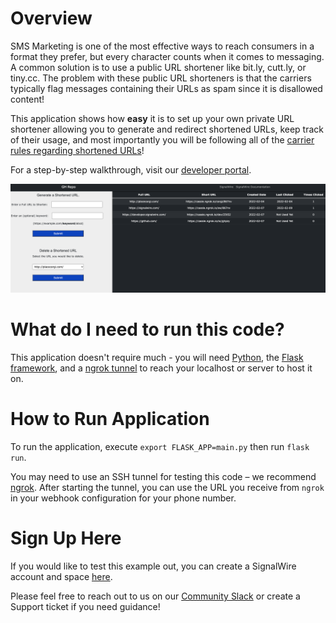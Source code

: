 # Overview 
SMS Marketing is one of the most effective ways to reach consumers in a format they prefer, but every character counts when it comes to messaging. A common solution is to use a public URL shortener like bit.ly, cutt.ly, or tiny.cc. The problem with these public URL shorteners is that the carriers typically flag messages containing their URLs as spam since it is disallowed content!

This application shows how **easy** it is to set up your own private URL shortener allowing you to generate and redirect shortened URLs, keep track of their usage, and most importantly you will be following all of the [carrier rules regarding shortened URLs](https://developer.signalwire.com/apis/docs/sms-best-practices-how-to-ensure-message-delivery#shortened-urls)! 

For a step-by-step walkthrough, visit our [developer portal](https://developer.signalwire.com/guides/how-to-build-a-private-url-shortener/).

![Finished Product](finished_product.png)

# What do I need to run this code?

This application doesn't require much - you will need [Python](https://www.python.org/), the [Flask framework](https://www.tutorialspoint.com/python_web_development_libraries/python_web_development_libraries_flask_framework.htm), and a [ngrok tunnel](https://developer.signalwire.com/apis/docs/how-to-test-webhooks-with-ngrok) to reach your localhost or server to host it on. 

# How to Run Application 

To run the application, execute `export FLASK_APP=main.py` then run `flask run`.

You may need to use an SSH tunnel for testing this code – we recommend [ngrok](https://ngrok.com/). After starting the tunnel, you can use the URL you receive from `ngrok` in your webhook configuration for your phone number.


# Sign Up Here

If you would like to test this example out, you can create a SignalWire account and space [here](https://m.signalwire.com/signups/new?s=1).

Please feel free to reach out to us on our [Community Slack](https://signalwire.community/) or create a Support ticket if you need guidance!